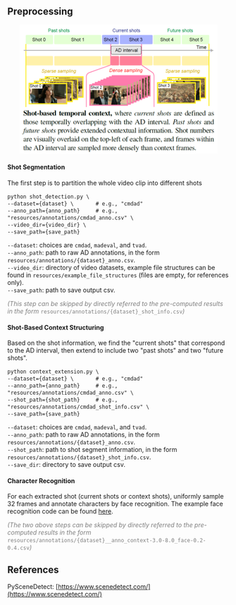 ## Preprocessing

<p align="center">
  <img src="../resources/assets/shot_based_context.PNG"  width="450"/>
</p>

#### Shot Segmentation
The first step is to partition the whole video clip into different shots
```
python shot_detection.py \ 
--dataset={dataset} \       # e.g., "cmdad"
--anno_path={anno_path}     # e.g., "resources/annotations/cmdad_anno.csv" \
--video_dir={video_dir} \
--save_path={save_path}
```
`--dataset`: choices are `cmdad`, `madeval`, and `tvad`. <br>
`--anno_path`: path to raw AD annotations, in the form `resources/annotations/{dataset}_anno.csv`. <br>
`--video_dir`: directory of video datasets, example file structures can be found in `resources/example_file_structures` (files are empty, for references only). <br>
`--save_path`: path to save output csv. <br>

<span style="color:gray"><i>(This step can be skipped by directly referred to the pre-computed results in the form </i> `resources/annotations/{dataset}_shot_info.csv`<i>)</i></span>


#### Shot-Based Context Structuring
Based on the shot information, we find the "current shots" that correspond to the AD interval, then extend to include two "past shots" and two "future shots".
```
python context_extension.py \  
--dataset={dataset} \       # e.g., "cmdad"
--anno_path={anno_path}     # e.g., "resources/annotations/cmdad_anno.csv" \
--shot_path={shot_path}     # e.g., "resources/annotations/cmdad_shot_info.csv" \
--save_path={save_path}
```
`--dataset`: choices are `cmdad`, `madeval`, and `tvad`. <br>
`--anno_path`: path to raw AD annotations, in the form `resources/annotations/{dataset}_anno.csv`. <br>
`--shot_path`: path to shot segment information, in the form `resources/annotations/{dataset}_shot_info.csv`. <br>
`--save_dir`: directory to save output csv. <br>


#### Character Recognition
For each extracted shot (current shots or context shots), uniformly sample 32 frames and annotate characters by face recognition. The example face recognition code can be found [here](https://github.com/Jyxarthur/AutoAD-Zero/treemain/char_recog).

<span style="color:gray"><i>(The two above steps can be skipped by directly referred to the pre-computed results in the form </i> `resources/annotations/{dataset}__anno_context-3.0-8.0_face-0.2-0.4.csv`<i>)</i></span>


## References
PySceneDetect: [https://www.scenedetect.com/](https://www.scenedetect.com/) <br>

